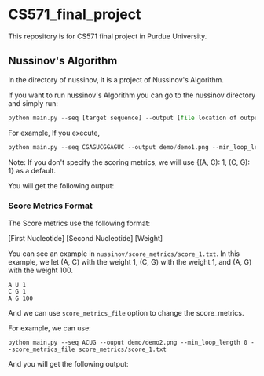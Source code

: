 # CS571_final_project
This repository is for CS571 final project in Purdue University.


## Nussinov's Algorithm
In the directory of nussinov, it is a project of Nussinov's Algorithm.

If you want to run nussinov's Algorithm you can go to the nussinov directory and simply run:

```python
python main.py --seq [target sequence] --output [file location of output image] --min_loop_length [min loop length] --score_metrics_file [the file of score metrics]
```

For example, If you execute,

```python
python main.py --seq CGAGUCGGAGUC --output demo/demo1.png --min_loop_length 0
```

Note: If you don't specify the scoring metrics, we will use {(A, C): 1, (C, G): 1} as a default.

You will get the following output:

### Score Metrics Format
The Score metrics use the following format:

[First Nucleotide] [Second Nucleotide] [Weight]

You can see an example in `nussinov/score_metrics/score_1.txt`. In this example, we let (A, C) with the weight 1, (C, G) with the weight 1, and (A, G) with the weight 100.

```
A U 1
C G 1
A G 100
```

And we can use `score_metrics_file` option to change the score_metrics.

For example, we can use:

```
python main.py --seq ACUG --ouput demo/demo2.png --min_loop_length 0 --score_metrics_file score_metrics/score_1.txt
```

And you will get the following output:
